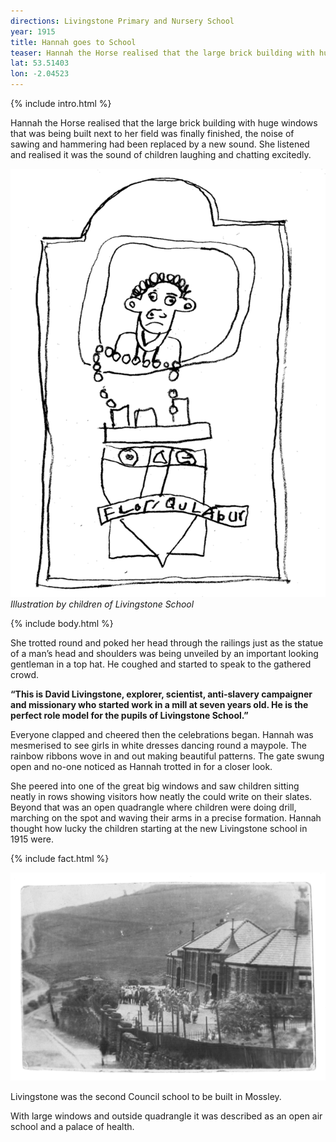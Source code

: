 ```yaml
---
directions: Livingstone Primary and Nursery School
year: 1915
title: Hannah goes to School
teaser: Hannah the Horse realised that the large brick building with huge windows that was being built next to her field was finally finished, the noise of sawing and hammering had been replaced by a new sound.
lat: 53.51403
lon: -2.04523
---
```


{% include intro.html %}

Hannah the Horse realised that the large brick building with huge windows that was being built next to her field was finally finished, the noise of sawing and hammering had been replaced by a new sound. She listened and realised it was the sound of children laughing and chatting excitedly.

![Illustration by children of Livingstone School](/images/stops/horse/Trail_Horse_1.png)
_Illustration by children of Livingstone School_

{% include body.html %}

She trotted round and poked her head through the railings just as the statue of a man’s head and shoulders was being unveiled by an important looking gentleman in a top hat. He coughed and started to speak to the gathered crowd.

**“This is David Livingstone, explorer, scientist, anti-slavery campaigner and missionary who started work in a mill at seven years old. He is the perfect role model for the pupils of Livingstone School.”**

Everyone clapped and cheered then the celebrations began. Hannah was mesmerised to see girls in white dresses dancing round a maypole. The rainbow ribbons wove in and out making beautiful patterns. The gate swung open and no-one noticed as Hannah trotted in for a closer look. 

She peered into one of the great big windows and saw children sitting neatly in rows showing visitors how neatly the could write on their slates. Beyond that was an open quadrangle where children were doing drill, marching on the spot and waving their arms in a precise formation. Hannah thought how lucky the children starting at the new Livingstone school in 1915 were.

{% include fact.html %}

![Livingstone School photo](/images/stops/horse/Trail_Horse_1b.png)

Livingstone was the second Council school to be built in Mossley.

With large windows and outside quadrangle it was described as an open air school and a palace of health.